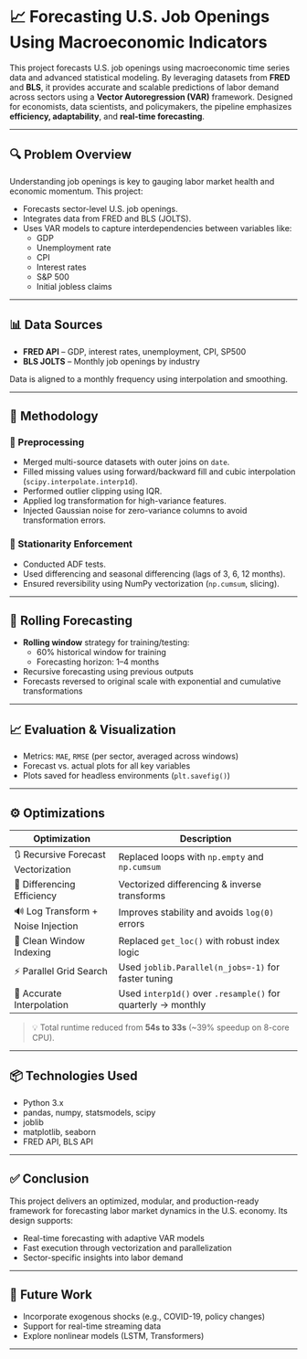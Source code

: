 # 📈 Forecasting U.S. Job Openings Using Macroeconomic Indicators

This project forecasts U.S. job openings using macroeconomic time series data and advanced statistical modeling. By leveraging datasets from **FRED** and **BLS**, it provides accurate and scalable predictions of labor demand across sectors using a **Vector Autoregression (VAR)** framework. Designed for economists, data scientists, and policymakers, the pipeline emphasizes **efficiency, adaptability**, and **real-time forecasting**.

---

## 🔍 Problem Overview

Understanding job openings is key to gauging labor market health and economic momentum. This project:

- Forecasts sector-level U.S. job openings.
- Integrates data from FRED and BLS (JOLTS).
- Uses VAR models to capture interdependencies between variables like:
  - GDP
  - Unemployment rate
  - CPI
  - Interest rates
  - S&P 500
  - Initial jobless claims

---

## 📊 Data Sources

- **FRED API** – GDP, interest rates, unemployment, CPI, SP500
- **BLS JOLTS** – Monthly job openings by industry

Data is aligned to a monthly frequency using interpolation and smoothing.

---

## 🧪 Methodology

### 🔄 Preprocessing

- Merged multi-source datasets with outer joins on `date`.
- Filled missing values using forward/backward fill and cubic interpolation (`scipy.interpolate.interp1d`).
- Performed outlier clipping using IQR.
- Applied log transformation for high-variance features.
- Injected Gaussian noise for zero-variance columns to avoid transformation errors.

### 📐 Stationarity Enforcement

- Conducted ADF tests.
- Used differencing and seasonal differencing (lags of 3, 6, 12 months).
- Ensured reversibility using NumPy vectorization (`np.cumsum`, slicing).

---

## 🔁 Rolling Forecasting

- **Rolling window** strategy for training/testing:
  - 60% historical window for training
  - Forecasting horizon: 1–4 months
- Recursive forecasting using previous outputs
- Forecasts reversed to original scale with exponential and cumulative transformations

---

## 📈 Evaluation & Visualization

- Metrics: `MAE`, `RMSE` (per sector, averaged across windows)
- Forecast vs. actual plots for all key variables
- Plots saved for headless environments (`plt.savefig()`)

---

## ⚙️ Optimizations

| Optimization | Description |
|--------------|-------------|
| 🔃 Recursive Forecast Vectorization | Replaced loops with `np.empty` and `np.cumsum` |
| 🧮 Differencing Efficiency | Vectorized differencing & inverse transforms |
| 🔊 Log Transform + Noise Injection | Improves stability and avoids `log(0)` errors |
| 🧭 Clean Window Indexing | Replaced `get_loc()` with robust index logic |
| ⚡ Parallel Grid Search | Used `joblib.Parallel(n_jobs=-1)` for faster tuning |
| 🧵 Accurate Interpolation | Used `interp1d()` over `.resample()` for quarterly → monthly |

> 💡 Total runtime reduced from **54s to 33s** (~39% speedup on 8-core CPU).

---

## 📦 Technologies Used

- Python 3.x
- pandas, numpy, statsmodels, scipy
- joblib
- matplotlib, seaborn
- FRED API, BLS API

---

## ✅ Conclusion

This project delivers an optimized, modular, and production-ready framework for forecasting labor market dynamics in the U.S. economy. Its design supports:

- Real-time forecasting with adaptive VAR models
- Fast execution through vectorization and parallelization
- Sector-specific insights into labor demand

---

## 🚀 Future Work

- Incorporate exogenous shocks (e.g., COVID-19, policy changes)
- Support for real-time streaming data
- Explore nonlinear models (LSTM, Transformers)

---

